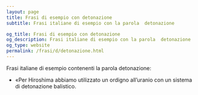 ```yaml
---
layout: page
title: Frasi di esempio con detonazione 
subtitle: Frasi italiane di esempio con la parola  detonazione

og_title: Frasi di esempio con detonazione 
og_description: Frasi italiane di esempio con la parola  detonazione
og_type: website
permalink: /frasi/d/detonazione.html
---
```


Frasi italiane di esempio contenenti la parola detonazione:


- «Per Hiroshima abbiamo utilizzato un ordigno all’uranio con un sistema di detonazione balistico.

